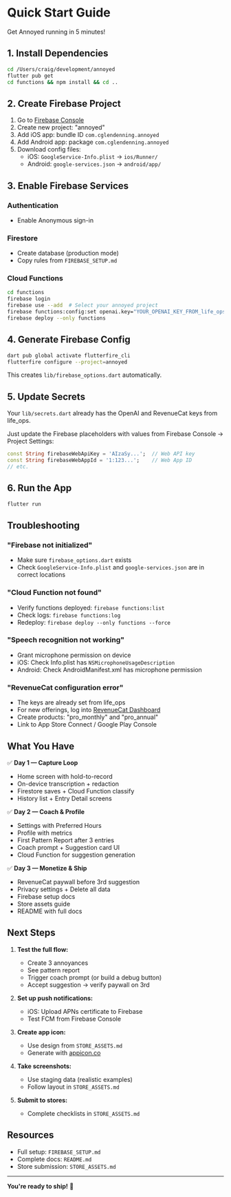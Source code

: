 # Quick Start Guide

Get Annoyed running in 5 minutes!

## 1. Install Dependencies

```bash
cd /Users/craig/development/annoyed
flutter pub get
cd functions && npm install && cd ..
```

## 2. Create Firebase Project

1. Go to [Firebase Console](https://console.firebase.google.com/)
2. Create new project: "annoyed"
3. Add iOS app: bundle ID `com.cglendenning.annoyed`
4. Add Android app: package `com.cglendenning.annoyed`
5. Download config files:
   - iOS: `GoogleService-Info.plist` → `ios/Runner/`
   - Android: `google-services.json` → `android/app/`

## 3. Enable Firebase Services

### Authentication
- Enable Anonymous sign-in

### Firestore
- Create database (production mode)
- Copy rules from `FIREBASE_SETUP.md`

### Cloud Functions
```bash
cd functions
firebase login
firebase use --add  # Select your annoyed project
firebase functions:config:set openai.key="YOUR_OPENAI_KEY_FROM_life_ops"
firebase deploy --only functions
```

## 4. Generate Firebase Config

```bash
dart pub global activate flutterfire_cli
flutterfire configure --project=annoyed
```

This creates `lib/firebase_options.dart` automatically.

## 5. Update Secrets

Your `lib/secrets.dart` already has the OpenAI and RevenueCat keys from life_ops.

Just update the Firebase placeholders with values from Firebase Console → Project Settings:

```dart
const String firebaseWebApiKey = 'AIzaSy...';  // Web API key
const String firebaseWebAppId = '1:123...';    // Web App ID
// etc.
```

## 6. Run the App

```bash
flutter run
```

## Troubleshooting

### "Firebase not initialized"
- Make sure `firebase_options.dart` exists
- Check `GoogleService-Info.plist` and `google-services.json` are in correct locations

### "Cloud Function not found"
- Verify functions deployed: `firebase functions:list`
- Check logs: `firebase functions:log`
- Redeploy: `firebase deploy --only functions --force`

### "Speech recognition not working"
- Grant microphone permission on device
- iOS: Check Info.plist has `NSMicrophoneUsageDescription`
- Android: Check AndroidManifest.xml has microphone permission

### "RevenueCat configuration error"
- The keys are already set from life_ops
- For new offerings, log into [RevenueCat Dashboard](https://app.revenuecat.com/)
- Create products: "pro_monthly" and "pro_annual"
- Link to App Store Connect / Google Play Console

## What You Have

✅ **Day 1 — Capture Loop**
- Home screen with hold-to-record
- On-device transcription + redaction
- Firestore saves + Cloud Function classify
- History list + Entry Detail screens

✅ **Day 2 — Coach & Profile**
- Settings with Preferred Hours
- Profile with metrics
- First Pattern Report after 3 entries
- Coach prompt + Suggestion card UI
- Cloud Function for suggestion generation

✅ **Day 3 — Monetize & Ship**
- RevenueCat paywall before 3rd suggestion
- Privacy settings + Delete all data
- Firebase setup docs
- Store assets guide
- README with full docs

## Next Steps

1. **Test the full flow:**
   - Create 3 annoyances
   - See pattern report
   - Trigger coach prompt (or build a debug button)
   - Accept suggestion → verify paywall on 3rd

2. **Set up push notifications:**
   - iOS: Upload APNs certificate to Firebase
   - Test FCM from Firebase Console

3. **Create app icon:**
   - Use design from `STORE_ASSETS.md`
   - Generate with [appicon.co](https://appicon.co)

4. **Take screenshots:**
   - Use staging data (realistic examples)
   - Follow layout in `STORE_ASSETS.md`

5. **Submit to stores:**
   - Complete checklists in `STORE_ASSETS.md`

## Resources

- Full setup: `FIREBASE_SETUP.md`
- Complete docs: `README.md`
- Store submission: `STORE_ASSETS.md`

---

**You're ready to ship!** 🚀








